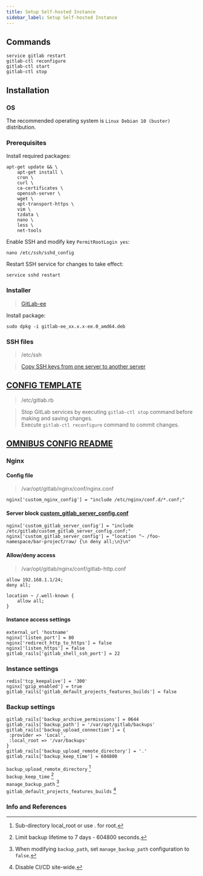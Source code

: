 ```yaml
---
title: Setup Self-hosted Instance
sidebar_label: Setup Self-hosted Instance
---
```


## Commands

```shell
service gitlab restart
gitlab-ctl reconfigure
gitlab-ctl start
gitlab-ctl stop
```

## Installation

### OS

The recommended operating system is `Linux Debian 10 (buster)` distribution.

### Prerequisites

Install required packages:

```shell
apt-get update && \
    apt-get install \
    cron \
    curl \
    ca-certificates \
    openssh-server \
    wget \
    apt-transport-https \
    vim \
    tzdata \
    nano \
    less \
    net-tools
```

Enable SSH and modify key `PermitRootLogin yes`:

```shell
nano /etc/ssh/sshd_config
```

Restart SSH service for changes to take effect:

```shell
service sshd restart
```

### Installer

> [GitLab-ee](https://packages.gitlab.com/gitlab/gitlab-ee)

Install package:

```shell
sudo dpkg -i gitlab-ee_xx.x.x-ee.0_amd64.deb
```

### SSH files

> /etc/ssh

> [Copy SSH keys from one server to another server](https://superuser.com/questions/532040/copy-ssh-keys-from-one-server-to-another-server/532079#532079)

## [CONFIG TEMPLATE][gitlab-rb-template]

> /etc/gitlab.rb

> Stop GitLab services by executing `gitlab-ctl stop` command before making and saving changes.\
> Execute `gitlab-ctl reconfigure` command to commit changes.

## [OMNIBUS CONFIG README][omnibus-gitlab-readme]

### Nginx

#### Config file

> /var/opt/gitlab/nginx/conf/nginx.conf

```ascii
nginx['custom_nginx_config'] = "include /etc/nginx/conf.d/*.conf;"
```

#### Server block [custom_gitlab_server_config.conf][custom-nginx-settings]

```ascii
nginx['custom_gitlab_server_config'] = "include /etc/gitlab/custom_gitlab_server_config.conf;"
nginx['custom_gitlab_server_config'] = "location ^~ /foo-namespace/bar-project/raw/ {\n deny all;\n}\n"
```

#### Allow/deny access

> /var/opt/gitlab/nginx/conf/gitlab-http.conf

```ascii
allow 192.168.1.1/24;
deny all;

location ~ /.well-known {
    allow all;
}
```

#### Instance access settings

```ascii
external_url 'hostname'
nginx['listen_port'] = 80
nginx['redirect_http_to_https'] = false
nginx['listen_https'] = false
gitlab_rails['gitlab_shell_ssh_port'] = 22
```

### Instance settings

```ascii
redis['tcp_keepalive'] = '300'
nginx['gzip_enabled'] = true
gitlab_rails['gitlab_default_projects_features_builds'] = false
```

### Backup settings

```ascii
gitlab_rails['backup_archive_permissions'] = 0644
gitlab_rails['backup_path'] = '/var/opt/gitlab/backups'
gitlab_rails['backup_upload_connection'] = {
 :provider => 'Local',
 :local_root => '/var/backups'
}
gitlab_rails['backup_upload_remote_directory'] = '.'
gitlab_rails['backup_keep_time'] = 604800
```

`backup_upload_remote_directory` [^1]\
`backup_keep_time` [^2]\
`manage_backup_path` [^3]\
`gitlab_default_projects_features_builds` [^4]

### Info and References

[^1]: Sub-directory local_root or use . for root.
[^2]: Limit backup lifetime to 7 days - 604800 seconds.
[^4]: Disable CI/CD site-wide.
[^3]: When modifying `backup_path`, set `manage_backup_path` configuration to `false`.

[gitlab-rb-template]: https://gitlab.com/gitlab-org/omnibus-gitlab/blob/master/files/gitlab-config-template/gitlab.rb.template "gitlab.rb.template"
[custom-nginx-settings]: https://docs.gitlab.com/omnibus/settings/nginx.html#inserting-custom-nginx-settings-into-the-gitlab-server-block "Insert Custom Nginx settings to GitLab server block"
[omnibus-gitlab-readme]: https://gitlab.com/gitlab-org/omnibus-gitlab/blob/master/README.md
